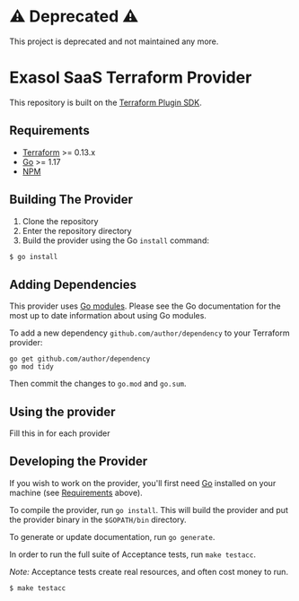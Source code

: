 # ⚠️ Deprecated ⚠️

This project is deprecated and not maintained any more.

# Exasol SaaS Terraform Provider

This repository is built on the [Terraform Plugin SDK](https://github.com/hashicorp/terraform-plugin-sdk). 


## Requirements

- [Terraform](https://www.terraform.io/downloads.html) >= 0.13.x
- [Go](https://golang.org/doc/install) >= 1.17
- [NPM](https://docs.npmjs.com/downloading-and-installing-node-js-and-npm)

## Building The Provider

1. Clone the repository
1. Enter the repository directory
1. Build the provider using the Go `install` command: 
```sh
$ go install
```

## Adding Dependencies

This provider uses [Go modules](https://github.com/golang/go/wiki/Modules).
Please see the Go documentation for the most up to date information about using Go modules.

To add a new dependency `github.com/author/dependency` to your Terraform provider:

```
go get github.com/author/dependency
go mod tidy
```

Then commit the changes to `go.mod` and `go.sum`.

## Using the provider

Fill this in for each provider

## Developing the Provider

If you wish to work on the provider, you'll first need [Go](http://www.golang.org) installed on your machine (see [Requirements](#requirements) above).

To compile the provider, run `go install`. This will build the provider and put the provider binary in the `$GOPATH/bin` directory.

To generate or update documentation, run `go generate`.

In order to run the full suite of Acceptance tests, run `make testacc`.

*Note:* Acceptance tests create real resources, and often cost money to run.

```sh
$ make testacc
```
